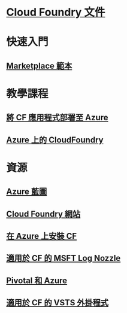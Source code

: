 # [Cloud Foundry 文件](index.md)
# 快速入門
## [Marketplace 範本](https://azuremarketplace.microsoft.com/marketplace/apps/pivotal.pivotal-cloud-foundry)
# 教學課程
## [將 CF 應用程式部署至 Azure](/azure/virtual-machines/linux/cloudfoundry-deploy-your-first-app)
## [Azure 上的 CloudFoundry](/azure/virtual-machines/linux/cloudfoundry-get-started)
# 資源
## [Azure 藍圖](https://azure.microsoft.com/roadmap/)
## [Cloud Foundry 網站](https://docs.cloudfoundry.org/)
## [在 Azure 上安裝 CF](https://docs.pivotal.io/pivotalcf/1-11/customizing/pcf_azure.html)
## [適用於 CF 的 MSFT Log Nozzle](https://github.com/Azure/oms-log-analytics-firehose-nozzle)
## [Pivotal 和 Azure](https://pivotal.io/partners/microsoft)
## [適用於 CF 的 VSTS 外掛程式](https://github.com/Microsoft/vsts-cloudfoundry)
